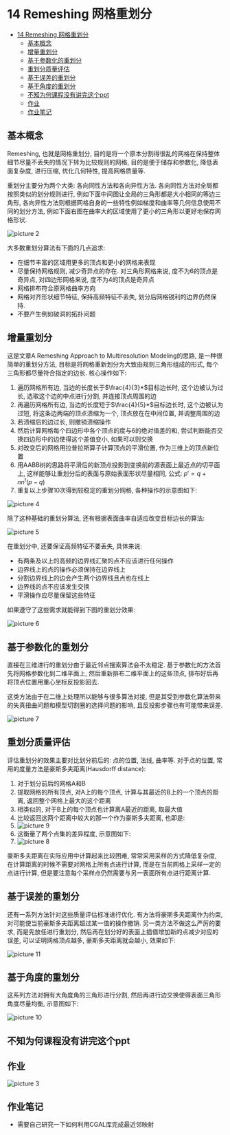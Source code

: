 # 14 Remeshing 网格重划分

- [14 Remeshing 网格重划分](#14-remeshing-网格重划分)
  - [基本概念](#基本概念)
  - [增量重划分](#增量重划分)
  - [基于参数化的重划分](#基于参数化的重划分)
  - [重划分质量评估](#重划分质量评估)
  - [基于误差的重划分](#基于误差的重划分)
  - [基于角度的重划分](#基于角度的重划分)
  - [不知为何课程没有讲完这个ppt](#不知为何课程没有讲完这个ppt)
  - [作业](#作业)
  - [作业笔记](#作业笔记)

## 基本概念

Remeshing, 也就是网格重划分, 目的是将一个原本分割得很乱的网格在保持整体细节尽量不丢失的情况下转为比较规则的网格, 目的是便于储存和参数化, 降低表面复杂度, 进行压缩, 优化几何特性, 提高网格质量等.

重划分主要分为两个大类: 各向同性方法和各向异性方法. 各向同性方法对全局都按照类似的划分规则进行, 例如下面中间图让全局的三角形都是大小相同的等边三角形, 各向异性方法则根据网格自身的一些特性例如梯度和曲率等几何信息使用不同的划分方法, 例如下面右图在曲率大的区域使用了更小的三角形以更好地保存网格形状.

![picture 2](Media/3ba97f7dadbb759ec50d2723cdd764917fc12435e9107e2377a46e2ee13beb99.png)  

大多数重划分算法有下面的几点追求:

- 在细节丰富的区域用更多的顶点和更小的网格来表现
- 尽量保持网格规则, 减少奇异点的存在. 对三角形网格来说, 度不为6的顶点是奇异点, 对四边形网格来说, 度不为4的顶点是奇异点
- 网格排布符合原网格曲率方向
- 网格对齐形状细节特征, 保持高频特征不丢失, 划分后网格锐利的边界仍然保持. 
- 不要产生例如破洞的拓扑问题

## 增量重划分

这是文章A Remeshing Approach to Multiresolution Modeling的思路, 是一种很简单的重划分方法, 目标是将网格重新划分为大致由规则三角形组成的形式, 每个三角形都尽量符合指定的边长. 核心操作如下:

1. 遍历网格所有边, 当边的长度长于$\frac{4}{3}*$目标边长时, 这个边被认为过长, 选取这个边的中点进行分割, 并连接顶点周围的边
2. 再遍历网格所有边, 当边的长度短于$\frac{4}{5}*$目标边长时, 这个边被认为过短, 将这条边两端的顶点溃缩为一个, 顶点放在在中间位置, 并调整周围的边
3. 若溃缩后的边过长, 则撤销溃缩操作
4. 然后计算网格每个四边形中各个顶点的度与6的绝对值差的和, 尝试判断能否交换四边形中的边使得这个差值变小, 如果可以则交换
5. 对改变后的网格用拉普拉斯算子计算顶点的平滑位置, 作为三维上的顶点新位置
6. 用AABB树的思路将平滑后的新顶点投影到变换前的源表面上最近点的切平面上, 这样能够让重划分后的表面与原始表面形状尽量相同, 公式: $p'=q+nn^t(p-q)$
7. 重复以上步骤10次得到较稳定的重划分网格, 各种操作的示意图如下:

![picture 4](Media/710e19388f7ec1a60c25f27f143bc036845d47ab620477086afb0974407917ad.png)  

除了这种基础的重划分算法, 还有根据表面曲率自适应改变目标边长的算法:

![picture 5](Media/4283dd531c5ab1cff87b38a134845bb3ccde875cea77cc159973ea59a627805d.png)  

在重划分中, 还要保证高频特征不要丢失, 具体来说:

- 有两条及以上的高频的边界线汇聚的点不应该进行任何操作
- 边界线上的点的操作必须保持在边界线上
- 分割边界线上的边会产生两个边界线且点也在线上
- 边界线的点不应该发生交换
- 平滑操作应尽量保留这些特征

如果遵守了这些需求就能得到下图的重划分效果:

![picture 6](Media/fc2d1dadc29874474c903ba8febb8e6446d84aa5e807c386657e2f0733a7638f.png)  

## 基于参数化的重划分

直接在三维进行的重划分由于最近邻点搜索算法会不太稳定. 基于参数化的方法首先将网格参数化到二维平面上, 然后重新排布二维平面上的这些顶点, 排布好后再将顶点位置用重心坐标反投影回去.

这类方法由于在二维上处理所以能够与很多算法对接, 但是其受到参数化算法带来的失真扭曲问题和模型切割圈的选择问题的影响, 且反投影步骤也有可能带来误差.

![picture 7](Media/a12bb95e5156f85e2dc89adfec71f2ae2f38ef588d10bf7fe261e90f48de4843.png)  

## 重划分质量评估

评估重划分的效果主要对比划分前后的: 点的位置, 法线, 曲率等. 对于点的位置, 常用的度量方法是豪斯多夫距离(Hausdorff distance):

1. 对于划分前后的网格A和B
2. 提取网格的所有顶点, 对A上的每个顶点, 计算与其最近的B上的一个顶点的距离, 返回整个网格上最大的这个距离
3. 相类似的, 对于B上的每个顶点也计算离A最近的距离, 取最大值
4. 比较返回这两个距离中较大的那一个作为豪斯多夫距离, 也即是:
5. ![picture 9](Media/55ee1dbc378f14c4a824f4fefaa3c60909035e677cc4bfe6cf1814d3e6ed9025.png)  
6. 这衡量了两个点集的差异程度, 示意图如下:
7. ![picture 8](Media/fea46d8a6fa18d437414bf0308e89dffdcc08ec8ad0f3a0c661b15c49b1890e7.png)  

豪斯多夫距离在实际应用中计算起来比较困难, 常常采用采样的方式降低复杂度, 在计算距离的时候不需要对网格上所有点进行计算, 而是在当前网格上采样一定的点进行计算, 但是要注意每个采样点仍然需要与另一表面所有点进行距离计算.

## 基于误差的重划分

还有一系列方法针对这些质量评估标准进行优化. 有方法将豪斯多夫距离作为约束, 对可能使当前豪斯多夫距离超过某一值的操作撤销. 另一类方法不做这么严厉的要求, 而是先放任进行重划分, 然后再在划分好的表面上插值增加新的点减少对应的误差, 可以证明网格顶点越多, 豪斯多夫距离就会越小, 效果如下:

![picture 11](Media/cfdfb62677adcc23100bd8aff6d0fe51f1b7116b79c95cbf6e07b9b6bee689d2.png)  

## 基于角度的重划分

这系列方法对拥有大角度角的三角形进行分割, 然后再进行边交换使得表面三角形角度尽量均衡, 示意图如下:

![picture 10](Media/ba99fa86d491155361a2f97c3a7a5044b12703c4402f883776bbb80304f8d627.png)  


## 不知为何课程没有讲完这个ppt

## 作业

![picture 3](Media/983e5ce3aab8bbc4d336a5c9e6baf964ce4d984bdd0e6ff96b92a1035ea1532e.png)  

## 作业笔记

- 需要自己研究一下如何利用CGAL库完成最近邻映射
